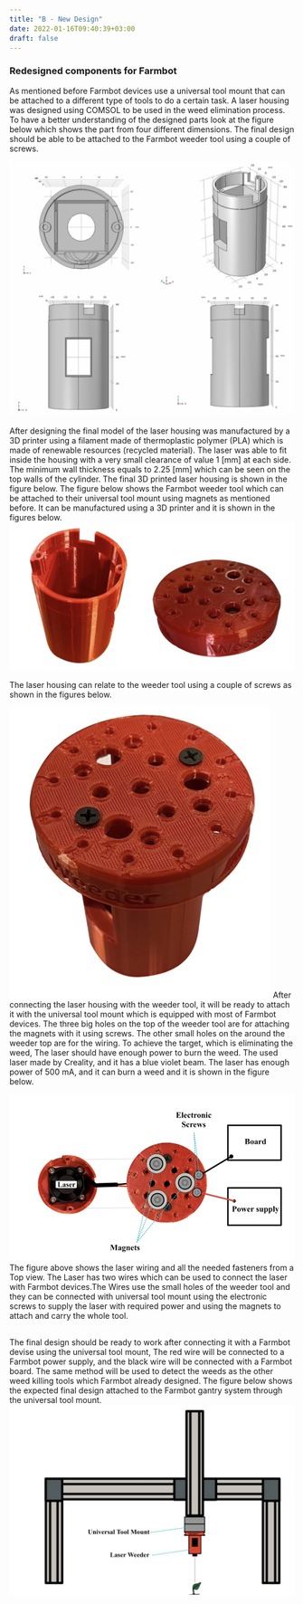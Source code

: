 ```yaml
---
title: "B - New Design"
date: 2022-01-16T09:40:39+03:00
draft: false
---
```



### Redesigned components for Farmbot

As mentioned before Farmbot devices use a universal tool mount that can be attached to a different type of tools to do a certain task. A laser housing was designed using COMSOL to be used in the weed elimination process. To have a better understanding of the designed parts look at the figure below which shows the part from four different dimensions. The final design should be able to be attached to the Farmbot weeder tool using a couple of screws.

![](https://raw.githubusercontent.com/me459ku/Automated-Farming/16131ecf0a98884adcfbc39a55c8f002ee84aba6/img/Design1.png)

After designing the final model of the laser housing was manufactured by a 3D printer using a filament made of thermoplastic polymer (PLA) which is made of renewable resources (recycled material). The laser was able to fit inside the housing with a very small clearance of value 1 [mm] at each side. The minimum wall thickness equals to 2.25 [mm] which can be seen on the top walls of the cylinder. The final 3D printed laser housing is shown in the figure below.
The figure below shows the Farmbot weeder tool which can be attached to their universal tool mount using magnets as mentioned before. It can be manufactured using a 3D printer and it is shown in the figures below.
![](https://raw.githubusercontent.com/me459ku/Automated-Farming/16131ecf0a98884adcfbc39a55c8f002ee84aba6/img/Design2.png)

The laser housing can relate to the weeder tool using a couple of screws as shown in the figures below.

![](https://raw.githubusercontent.com/me459ku/Automated-Farming/16131ecf0a98884adcfbc39a55c8f002ee84aba6/img/Design3.png)
After connecting the laser housing with the weeder tool, it will be
ready to attach it with the universal tool mount which is equipped
with most of Farmbot devices. The three big holes on the top of the weeder tool are for attaching the magnets with it using screws. The other small holes on the around the weeder top are for the wiring. To achieve the target, which is eliminating the weed, The laser should have enough power to burn the weed. The used laser made by Creality, and it has a blue violet beam. The laser has enough power of 500 mA, and it can burn a weed and it is shown in the figure below.


![](https://raw.githubusercontent.com/me459ku/Automated-Farming/16131ecf0a98884adcfbc39a55c8f002ee84aba6/img/Design4.png)
The figure above shows the laser wiring and all the needed fasteners from a Top view. The Laser has two wires which can be used to connect the laser with Farmbot devices.The Wires use the small holes of the weeder tool and they can be connected with universal tool mount using the electronic screws to supply the laser with required power and using the magnets to attach and carry the whole tool.
## 
The final design should be ready to work after connecting it with a Farmbot devise using the universal tool mount, The red wire will be connected to a Farmbot power supply, and the black wire will be connected with a Farmbot board. The same method will be used to detect the weeds as the other weed killing tools which Farmbot already designed. The figure below shows the expected final design attached to the Farmbot gantry system through the universal tool mount.
![](https://raw.githubusercontent.com/me459ku/Automated-Farming/16131ecf0a98884adcfbc39a55c8f002ee84aba6/img/Design5.png)
